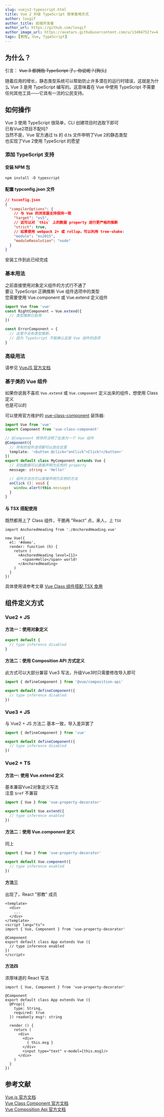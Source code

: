 ```yaml
---
slug: vuejs2-typescript.html
title: Vue 2 升级 TypeScript 简单食用方式
author: losgif
author_title: 前端开发者
author_url: https://github.com/losgif
author_image_url: https://avatars.githubusercontent.com/u/13404752?v=4
tags: [教程, Vue, TypeScript]
---
```


## 为什么？

引言：
~~Vue 3 都拥抱 TypeScript 了，你说呢？\[狗头]~~

随着应用的增长，静态类型系统可以帮助防止许多潜在的运行时错误，这就是为什么 Vue 3 是用 TypeScript 编写的。这意味着在 Vue 中使用 TypeScript 不需要任何其他工具——它具有一流的公民支持。

## 如何操作

Vue 3 使用 TypeScript 很简单，CLI 创建项目时选取下即可  
已有Vue2项目不配吗?  
当然不是，Vue 官方通过 ts 的 d.ts 文件申明了Vue 2的静态类型  
也实现了Vue 2使用 TypeScript 的愿望

### 添加 TypeScript 支持

#### 安装 NPM 包
```shell
npm install -D typescript
```

#### 配置 typconfig.json 文件

```json
// tsconfig.json
{
  "compilerOptions": {
    // 与 Vue 的浏览器支持保持一致
    "target": "es5",
    // 这可以对 `this` 上的数据 property 进行更严格的推断
    "strict": true,
    // 如果使用 webpack 2+ 或 rollup，可以利用 tree-shake:
    "module": "es2015",
    "moduleResolution": "node"
  }
}
```

安装工作到此已经完成

### 基本用法

之前直接使用对象定义组件的方式行不通了  
要让 TypeScript 正确推断 Vue 组件选项中的类型  
您需要使用 Vue.component 或 Vue.extend 定义组件  

```ts
import Vue from 'vue'
const RightComponent = Vue.extend({
  // 类型推断已启用
})

const ErrorComponent = {
  // 这里不会有类型推断，
  // 因为 TypeScript 不能确认这是 Vue 组件的选项
}
```

### 高级用法

请参见 [VueJS 官方文档](https://cn.vuejs.org/v2/guide/typescript.html#%E5%A2%9E%E5%BC%BA%E7%B1%BB%E5%9E%8B%E4%BB%A5%E9%85%8D%E5%90%88%E6%8F%92%E4%BB%B6%E4%BD%BF%E7%94%A8)


### 基于类的 Vue 组件

如果你说我不喜欢 `Vue.extend` 或 `Vue.component` 定义出来的组件，想使用 Class 定义  
也是可以的

可以使用官方维护的 [vue-class-component](https://github.com/vuejs/vue-class-component) 装饰器:

```ts
import Vue from 'vue'
import Component from 'vue-class-component'

// @Component 修饰符注明了此类为一个 Vue 组件
@Component({
  // 所有的组件选项都可以放在这里
  template: '<button @click="onClick">Click!</button>'
})
export default class MyComponent extends Vue {
  // 初始数据可以直接声明为实例的 property
  message: string = 'Hello!'

  // 组件方法也可以直接声明为实例的方法
  onClick (): void {
    window.alert(this.message)
  }
}
```

#### 与 TSX 搭配使用

既然都用上了 Class 组件，干脆再 "React" 点，来人，上 `TSX`

```tsx
import AnchoredHeading from './AnchoredHeading.vue'

new Vue({
  el: '#demo',
  render: function (h) {
    return (
      <AnchoredHeading level={1}>
        <span>Hello</span> world!
      </AnchoredHeading>
    )
  }
})
```

具体使用请参考文章 [Vue Class 组件搭配 TSX 食用](/2021/04/24/vue-class-component)

## 组件定义方式

### Vue2 + JS
#### 方法一：使用对象定义
```js
export default {
  // type inference disabled
}
```
#### 方法二：使用 Composition API 方式定义
此方式可以大部分兼容 Vue3 写法，升级Vue3时只需要修改导入即可
```js
import { defineComponent } from '@vue/composition-api'

export default defineComponent({
  // type inference disabled
})
```

### Vue3 + JS
与 Vue2 + JS 方法二 基本一致，导入差异罢了
```ts
import { defineComponent } from 'vue'

export default defineComponent({
  // type inference disabled
})
```

### Vue2 + TS
#### 方法一: 使用 Vue.extend 定义
基本兼容Vue2对象定义写法  
注意 `$ref` 不兼容
```ts
import { Vue } from 'vue-property-decorator'

export default Vue.extend({
  // type inference enabled
})
```

#### 方法二：使用 Vue.component 定义
同上
```ts
import { Vue } from 'vue-property-decorator'

export default Vue.component({
  // type inference enabled
})
```

#### 方法三
出现了，React "邪教" 成员
```vue
<template>
  <div>
    ...
  </div>
</template>
<script lang="ts">
import { Vue, Component } from 'vue-property-decorator'

@Component
export default class App extends Vue ({
  // type inference enabled
})
</script>
```

#### 方法四
浓厚味道的 React 写法
```tsx
import { Vue, Component } from 'vue-property-decorator'

@Component
export default class App extends Vue ({
  @Prop({
    type: String,
    required: true
  }) readonly msg!: string
  
  render () {
    return (
      <div>
        <div>
          { this.msg }
        </div>
        <input type="text" v-model={this.msg}/>
      </div>
    )
  }
})
```

## 参考文献

[Vue.js 官方文档](https://cn.vuejs.org/v2/guide/)  
[Vue Class Component 官方文档](https://class-component.vuejs.org/)  
[Vue Composition Api 官方文档](https://github.com/vuejs/composition-api)  
